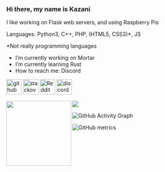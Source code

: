 ### Hi there, my name is Kazani
I like working on Flask web servers, and using Raspberry Pis

Languages: Python3, C++, PHP, (HTML5, CSS3)\*, JS

\*Not really programming languages

- I’m currently working on Mortar
- I’m currently learning Rust
- How to reach me: Discord 


[<img src='https://cdn.jsdelivr.net/npm/simple-icons@3.0.1/icons/github.svg' alt='github' height='40'>](https://github.com/R2Boyo25)  [<img src='https://cdn.jsdelivr.net/npm/simple-icons@3.0.1/icons/stackoverflow.svg' alt='stackoverflow' height='40'>](https://stackoverflow.com/users/14639101)  [<img src='https://cdn.jsdelivr.net/npm/simple-icons@3.0.1/icons/reddit.svg' alt='Reddit' height='40'>](https://www.reddit.com/user/R2Boyo25)  [<img src='https://cdn.jsdelivr.net/npm/simple-icons@3.0.1/icons/discord.svg' alt='discord' height='40'>](https://discord.gg/HP7yM4AA6V)  
<div>
  <img height="170" align="left" src="https://github-readme-stats.vercel.app/api/top-langs/?username=R2Boyo25" />
  <img src="https://github-readme-streak-stats.herokuapp.com/?user=R2Boyo25" />
</div>

![GitHub Activity Graph](https://activity-graph.herokuapp.com/graph?username=R2Boyo25)  

![GitHub metrics](https://metrics.lecoq.io/R2Boyo25)  
